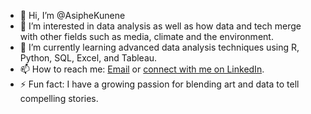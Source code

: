 - 👋 Hi, I’m @AsipheKunene
- 👀 I’m interested in data analysis as well as how data and tech merge with other fields such as media, climate and the environment.
- 🌱 I’m currently learning advanced data analysis techniques using R, Python, SQL, Excel, and Tableau.
- 📫 How to reach me: [Email](kuneneasiphe@gmail.com) or [connect with me on LinkedIn](https://www.linkedin.com/in/asiphe-kunene-b2712b206/).
- ⚡ Fun fact: I have a growing passion for blending art and data to tell compelling stories.
